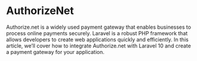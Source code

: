 # AuthorizeNet
Authorize.net is a widely used payment gateway that enables businesses to process online payments securely. Laravel is a robust PHP framework that allows developers to create web applications quickly and efficiently. In this article, we’ll cover how to integrate Authorize.net with Laravel 10 and create a payment gateway for your application.
